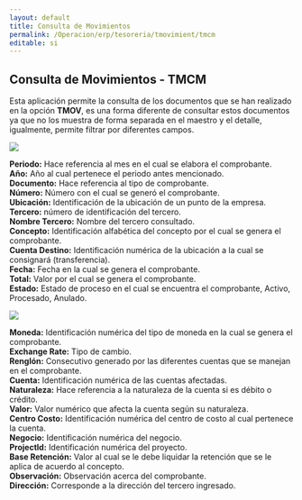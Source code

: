```yaml
---
layout: default
title: Consulta de Movimientos
permalink: /Operacion/erp/tesoreria/tmovimient/tmcm
editable: si
---
```


## Consulta de Movimientos - TMCM

Esta aplicación permite la consulta de los documentos que se han realizado en la opción **TMOV**, es una forma diferente de consultar estos documentos ya que no los muestra de forma separada en el maestro y el detalle, igualmente, permite filtrar por diferentes campos.


![](TMCM1.png)


**Periodo:** Hace referencia al mes en el cual se elabora el comprobante.  
**Año:** Año al cual pertenece el periodo antes mencionado.  
**Documento:** Hace referencia al tipo de comprobante.  
**Número:** Número con el cual se generó el comprobante.  
**Ubicación:** Identificación de la ubicación de un punto de la empresa.  
**Tercero:** número de identificación del tercero.  
**Nombre Tercero:** Nombre del tercero consultado.  
**Concepto:** Identificación alfabética del concepto por el cual se genera el comprobante.  
**Cuenta Destino:** Identificación numérica de la ubicación a la cual se consignará (transferencia).  
**Fecha:** Fecha en la cual se genera el comprobante.  
**Total:** Valor por el cual se genera el comprobante.  
**Estado:** Estado de proceso en el cual se encuentra el comprobante, Activo, Procesado, Anulado.  


![](TMCM2.png)


**Moneda:** Identificación numérica del tipo de moneda en la cual se genera el comprobante.  
**Exchange Rate:** Tipo de cambio.  
**Renglón:** Consecutivo generado por las diferentes cuentas que se manejan en el comprobante.  
**Cuenta:** Identificación numérica de las cuentas afectadas.  
**Naturaleza:** Hace referencia a la naturaleza de la cuenta si es débito o crédito.  
**Valor:** Valor numérico que afecta la cuenta según su naturaleza.  
**Centro Costo:** Identificación numérica del centro de costo al cual pertenece la cuenta.  
**Negocio:** Identificación numérica del negocio.  
**Projectld:** Identificación numérica del proyecto.  
**Base Retención:** Valor al cual se le debe liquidar la retención que se le aplica de acuerdo al concepto.  
**Observación:** Observación acerca del comprobante.  
**Dirección:** Corresponde a la dirección del tercero ingresado.  








